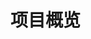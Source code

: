 # 项目概览

<ProjectCards class="cards" :projects="projects" />

<script setup lang="ts">
    import ProjectCards from "@/components/ProjectCards.vue"
    import FOHLogo from "@@/project/f-oh/images/logo.svg"
    import projects from '@@/project/projects.ts'
</script>

<style lang="scss">
    .cards {
        margin-top: 16px;
    }
</style>
